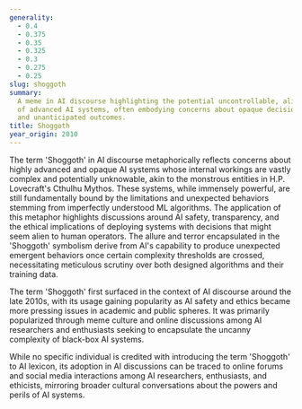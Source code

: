 ```yaml
---
generality:
  - 0.4
  - 0.375
  - 0.35
  - 0.325
  - 0.3
  - 0.275
  - 0.25
slug: shoggoth
summary:
  A meme in AI discourse highlighting the potential uncontrollable, alien nature
  of advanced AI systems, often embodying concerns about opaque decision processes
  and unanticipated outcomes.
title: Shoggoth
year_origin: 2010
---
```


The term 'Shoggoth' in AI discourse metaphorically reflects concerns about highly advanced and opaque AI systems whose internal workings are vastly complex and potentially unknowable, akin to the monstrous entities in H.P. Lovecraft's Cthulhu Mythos. These systems, while immensely powerful, are still fundamentally bound by the limitations and unexpected behaviors stemming from imperfectly understood ML algorithms. The application of this metaphor highlights discussions around AI safety, transparency, and the ethical implications of deploying systems with decisions that might seem alien to human operators. The allure and terror encapsulated in the 'Shoggoth' symbolism derive from AI's capability to produce unexpected emergent behaviors once certain complexity thresholds are crossed, necessitating meticulous scrutiny over both designed algorithms and their training data.

The term 'Shoggoth' first surfaced in the context of AI discourse around the late 2010s, with its usage gaining popularity as AI safety and ethics became more pressing issues in academic and public spheres. It was primarily popularized through meme culture and online discussions among AI researchers and enthusiasts seeking to encapsulate the uncanny complexity of black-box AI systems.

While no specific individual is credited with introducing the term 'Shoggoth' to AI lexicon, its adoption in AI discussions can be traced to online forums and social media interactions among AI researchers, enthusiasts, and ethicists, mirroring broader cultural conversations about the powers and perils of AI systems.
